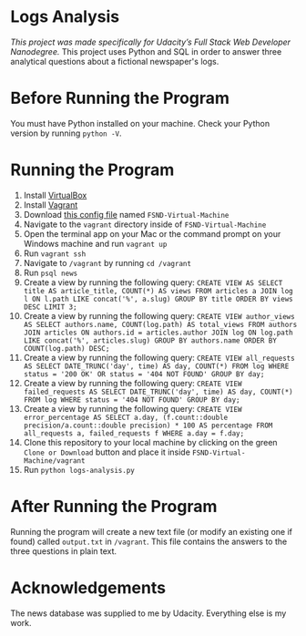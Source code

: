 # Logs Analysis
_This project was made specifically for Udacity’s Full Stack Web Developer Nanodegree._
This project uses Python and SQL in order to answer three analytical questions about a fictional newspaper's logs.

# Before Running the Program
You must have Python installed on your machine. Check your Python version by running `python -V`.

# Running the Program
1. Install [VirtualBox](https://www.virtualbox.org/wiki/Download_Old_Builds_5_1)
2. Install [Vagrant](https://www.vagrantup.com)
3. Download [this config file](https://s3.amazonaws.com/video.udacity-data.com/topher/2018/April/5acfbfa3_fsnd-virtual-machine/fsnd-virtual-machine.zip) named `FSND-Virtual-Machine`
4. Navigate to the `vagrant` directory inside of `FSND-Virtual-Machine`
5. Open the terminal app on your Mac or the command prompt on your Windows machine and run `vagrant up`
6. Run `vagrant ssh`
7. Navigate to `/vagrant` by running `cd /vagrant`
8. Run `psql news`
9. Create a view by running the following query:
`CREATE VIEW AS
SELECT title AS article_title, COUNT(*) AS views
FROM articles a
JOIN log l
ON l.path LIKE concat('%', a.slug)
GROUP BY title
ORDER BY views DESC
LIMIT 3;`
10. Create a view by running the following query:
`CREATE VIEW author_views AS
SELECT authors.name, COUNT(log.path) AS total_views
FROM authors
JOIN articles
ON authors.id = articles.author
JOIN log
ON log.path LIKE concat('%', articles.slug)
GROUP BY authors.name
ORDER BY COUNT(log.path) DESC;`
11. Create a view by running the following query:
`CREATE VIEW all_requests AS
SELECT DATE_TRUNC('day', time) AS day, COUNT(*)
FROM log
WHERE status = '200 OK' OR status = '404 NOT FOUND'
GROUP BY day;`
12. Create a view by running the following query:
`CREATE VIEW failed_requests AS
SELECT DATE_TRUNC('day', time) AS day, COUNT(*)
FROM log
WHERE status = '404 NOT FOUND'
GROUP BY day;`
13. Create a view by running the following query:
`CREATE VIEW error_percentage AS
SELECT a.day, (f.count::double precision/a.count::double precision) * 100 AS percentage
FROM all_requests a, failed_requests f
WHERE a.day = f.day;`
14. Clone this repository to your local machine by clicking on the green `Clone or Download` button and place it inside `FSND-Virtual-Machine/vagrant`
15. Run `python logs-analysis.py`

# After Running the Program
Running the program will create a new text file (or modify an existing one if found) called `output.txt` in `/vagrant`. This file contains the answers to the three questions in plain text.

# Acknowledgements
The news database was supplied to me by Udacity. Everything else is my work.
